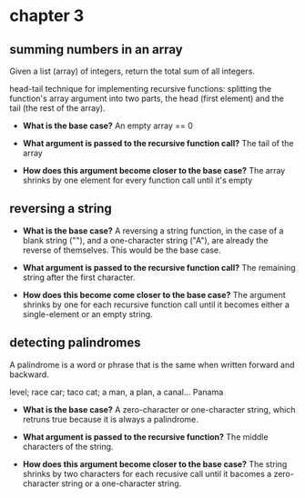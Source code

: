 # chapter 3

## summing numbers in an array

Given a list (array) of integers, return the total sum of all integers.

head-tail technique for implementing recursive functions: splitting the function's array argument into two parts, the head (first element) and the tail (the rest of the array).

- **What is the base case?** An empty array == 0

- **What argument is passed to the recursive function call?** The tail of the array

- **How does this argument become closer to the base case?** The array shrinks by one element for every function call until it's empty

## reversing a string

- **What is the base case?** A reversing a string function, in the case of a blank string (""), and a one-character string ("A"), are already the reverse of themselves. This would be the base case.

- **What argument is passed to the recursive function call?** The remaining string after the first character.

- **How does this become come closer to the base case?** The argument shrinks by one for each recursive function call until it becomes either a single-element or an empty string.

## detecting palindromes

A palindrome is a word or phrase that is the same when written forward and backward.

level; race car; taco cat; a man, a plan, a canal... Panama

- **What is the base case?** A zero-character or one-character string, which retruns true because it is always a palindrome.

- **What argument is passed to the recursive function?** The middle characters of the string.

- **How does this argument become closer to the base case?** The string shrinks by two characters for each recusive call until it bacomes a zero-character string or a one-character string.
